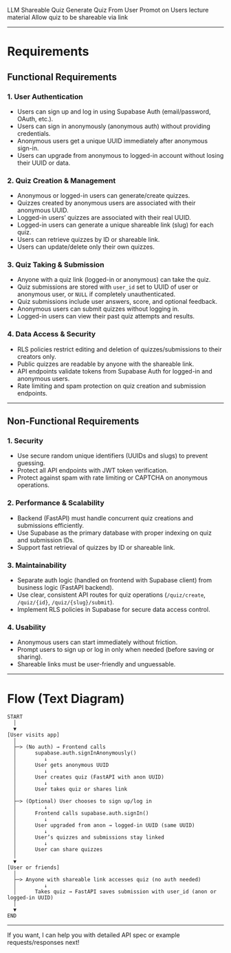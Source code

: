 LLM Shareable Quiz
Generate Quiz From User Promot on Users lecture material
Allow quiz to be shareable via link

---

# Requirements

## Functional Requirements

### 1. User Authentication

- Users can sign up and log in using Supabase Auth (email/password, OAuth, etc.).
- Users can sign in anonymously (anonymous auth) without providing credentials.
- Anonymous users get a unique UUID immediately after anonymous sign-in.
- Users can upgrade from anonymous to logged-in account without losing their UUID or data.

### 2. Quiz Creation & Management

- Anonymous or logged-in users can generate/create quizzes.
- Quizzes created by anonymous users are associated with their anonymous UUID.
- Logged-in users’ quizzes are associated with their real UUID.
- Logged-in users can generate a unique shareable link (slug) for each quiz.
- Users can retrieve quizzes by ID or shareable link.
- Users can update/delete only their own quizzes.

### 3. Quiz Taking & Submission

- Anyone with a quiz link (logged-in or anonymous) can take the quiz.
- Quiz submissions are stored with `user_id` set to UUID of user or anonymous user, or `NULL` if completely unauthenticated.
- Quiz submissions include user answers, score, and optional feedback.
- Anonymous users can submit quizzes without logging in.
- Logged-in users can view their past quiz attempts and results.

### 4. Data Access & Security

- RLS policies restrict editing and deletion of quizzes/submissions to their creators only.
- Public quizzes are readable by anyone with the shareable link.
- API endpoints validate tokens from Supabase Auth for logged-in and anonymous users.
- Rate limiting and spam protection on quiz creation and submission endpoints.

---

## Non-Functional Requirements

### 1. Security

- Use secure random unique identifiers (UUIDs and slugs) to prevent guessing.
- Protect all API endpoints with JWT token verification.
- Protect against spam with rate limiting or CAPTCHA on anonymous operations.

### 2. Performance & Scalability

- Backend (FastAPI) must handle concurrent quiz creations and submissions efficiently.
- Use Supabase as the primary database with proper indexing on quiz and submission IDs.
- Support fast retrieval of quizzes by ID or shareable link.

### 3. Maintainability

- Separate auth logic (handled on frontend with Supabase client) from business logic (FastAPI backend).
- Use clear, consistent API routes for quiz operations (`/quiz/create`, `/quiz/{id}`, `/quiz/{slug}/submit`).
- Implement RLS policies in Supabase for secure data access control.

### 4. Usability

- Anonymous users can start immediately without friction.
- Prompt users to sign up or log in only when needed (before saving or sharing).
- Shareable links must be user-friendly and unguessable.

---

# Flow (Text Diagram)

```plaintext
START
  │
  ▼
[User visits app]
  │
  ├─> (No auth) → Frontend calls
  │      supabase.auth.signInAnonymously()
  │         ↓
  │      User gets anonymous UUID
  │         ↓
  │      User creates quiz (FastAPI with anon UUID)
  │         ↓
  │      User takes quiz or shares link
  │
  ├─> (Optional) User chooses to sign up/log in
  │         ↓
  │      Frontend calls supabase.auth.signIn()
  │         ↓
  │      User upgraded from anon → logged-in UUID (same UUID)
  │         ↓
  │      User’s quizzes and submissions stay linked
  │         ↓
  │      User can share quizzes
  │
  ▼
[User or friends]
  │
  ├─> Anyone with shareable link accesses quiz (no auth needed)
  │         ↓
  │      Takes quiz → FastAPI saves submission with user_id (anon or logged-in UUID)
  │
  ▼
END
```

---

If you want, I can help you with detailed API spec or example requests/responses next!
